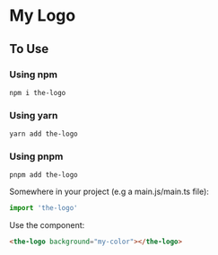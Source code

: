# My Logo

## To Use

### Using npm
```
npm i the-logo
```

### Using yarn
```
yarn add the-logo
```
### Using pnpm
```
pnpm add the-logo
```

Somewhere in your project (e.g a main.js/main.ts file):
```javascript
import 'the-logo'
```

Use the component:
```html
<the-logo background="my-color"></the-logo>
```

